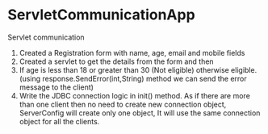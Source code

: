 # ServletCommunicationApp
Servlet communication

1. Created a Registration form with name, age, email and mobile fields
2. Created a servlet to get the details from the form and then 
3. If age is less than 18 or greater than 30 (Not eligible) otherwise eligible. (using response.SendError(int,String) method we can send the error message to the client)
4. Write the JDBC connection logic in init() method. As if there are more than one client then no need to create new connection object, ServerConfig will create only one object, It will use the same connection object for all the clients.

